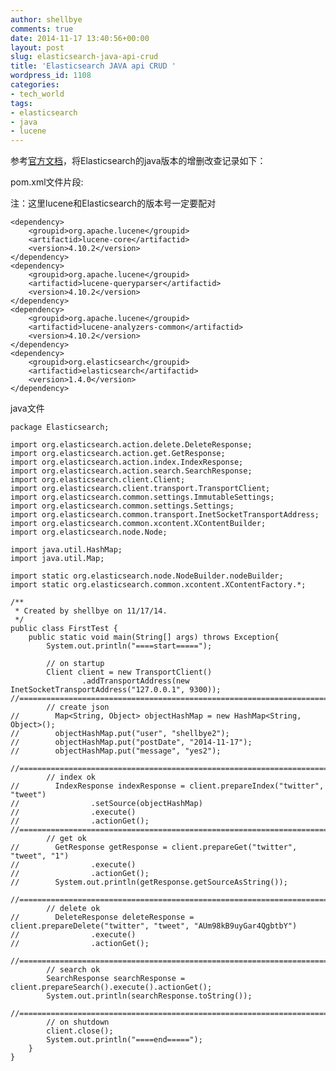 ```yaml
---
author: shellbye
comments: true
date: 2014-11-17 13:40:56+00:00
layout: post
slug: elasticsearch-java-api-crud
title: 'Elasticsearch JAVA api CRUD '
wordpress_id: 1108
categories:
- tech_world
tags:
- elasticsearch
- java
- lucene
---
```


参考[官方文档](http://www.elasticsearch.org/guide/en/elasticsearch/client/java-api/current/index.html)，将Elasticsearch的java版本的增删改查记录如下：

pom.xml文件片段:

注：这里lucene和Elasticsearch的版本号一定要配对

    
    <dependency>
        <groupid>org.apache.lucene</groupid>
        <artifactid>lucene-core</artifactid>
        <version>4.10.2</version>
    </dependency>
    <dependency>
        <groupid>org.apache.lucene</groupid>
        <artifactid>lucene-queryparser</artifactid>
        <version>4.10.2</version>
    </dependency>
    <dependency>
        <groupid>org.apache.lucene</groupid>
        <artifactid>lucene-analyzers-common</artifactid>
        <version>4.10.2</version>
    </dependency>
    <dependency>
        <groupid>org.elasticsearch</groupid>
        <artifactid>elasticsearch</artifactid>
        <version>1.4.0</version>
    </dependency>



java文件

    
    package Elasticsearch;
    
    import org.elasticsearch.action.delete.DeleteResponse;
    import org.elasticsearch.action.get.GetResponse;
    import org.elasticsearch.action.index.IndexResponse;
    import org.elasticsearch.action.search.SearchResponse;
    import org.elasticsearch.client.Client;
    import org.elasticsearch.client.transport.TransportClient;
    import org.elasticsearch.common.settings.ImmutableSettings;
    import org.elasticsearch.common.settings.Settings;
    import org.elasticsearch.common.transport.InetSocketTransportAddress;
    import org.elasticsearch.common.xcontent.XContentBuilder;
    import org.elasticsearch.node.Node;
    
    import java.util.HashMap;
    import java.util.Map;
    
    import static org.elasticsearch.node.NodeBuilder.nodeBuilder;
    import static org.elasticsearch.common.xcontent.XContentFactory.*;
    
    /**
     * Created by shellbye on 11/17/14.
     */
    public class FirstTest {
        public static void main(String[] args) throws Exception{
            System.out.println("====start=====");
    
            // on startup
            Client client = new TransportClient()
                    .addTransportAddress(new InetSocketTransportAddress("127.0.0.1", 9300));
    //======================================================================================================================
            // create json
    //        Map<String, Object> objectHashMap = new HashMap<String, Object>();
    //        objectHashMap.put("user", "shellbye2");
    //        objectHashMap.put("postDate", "2014-11-17");
    //        objectHashMap.put("message", "yes2");
    
    //======================================================================================================================
            // index ok
    //        IndexResponse indexResponse = client.prepareIndex("twitter", "tweet")
    //                .setSource(objectHashMap)
    //                .execute()
    //                .actionGet();
    //======================================================================================================================
            // get ok
    //        GetResponse getResponse = client.prepareGet("twitter", "tweet", "1")
    //                .execute()
    //                .actionGet();
    //        System.out.println(getResponse.getSourceAsString());
    
    //======================================================================================================================
            // delete ok
    //        DeleteResponse deleteResponse = client.prepareDelete("twitter", "tweet", "AUm98kB9uyGar4QgbtbY")
    //                .execute()
    //                .actionGet();
    
    //======================================================================================================================
            // search ok
            SearchResponse searchResponse = client.prepareSearch().execute().actionGet();
            System.out.println(searchResponse.toString());
    
    //======================================================================================================================
            // on shutdown
            client.close();
            System.out.println("====end=====");
        }
    }
    
